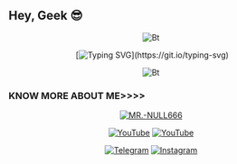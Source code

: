 ## Hey, Geek 😎
<p align="center"><img src="https://user-images.githubusercontent.com/76559435/120278129-84b04f80-c2d2-11eb-9a3c-a0f347cb32e0.gif" alt="Bt">

<div align="center" width="50">                    

&nbsp;[![Typing SVG](https://readme-typing-svg.herokuapp.com?color=41F70D&size=26&center=true&multiline=true&lines=Hii%2C%3CANONYMOUS%2F%3E++%3CARMY%2F%3E!)](https://git.io/typing-svg)
</div>
  
<p align="center"><img src="https://user-images.githubusercontent.com/49580304/110318584-81067880-7fc2-11eb-8391-152d308e7f2b.gif" alt="Bt">
  
### KNOW MORE ABOUT ME>>>>
<p align="center"><a href="https://github.com/CODEX.666"><img title="MR.-NULL666" src="https://github-readme-stats.vercel.app/api?username=MR-NULL666&show_icons=true&include_all_commits=true&theme=chartreuse-dark&cache_seconds=3200"></a>
</p>

<p align="center">
<a href="https://github.com/MR-NULL666"><img title="YouTube" src="https://img.shields.io/badge/MR.-NULL666-brightgreen?style=for-the-badge&logo=github"></a>
<a href="https://youtube.com/channel/UCG4Lop1oQ9dsJ0XsO2NxHYA"><img title="YouTube" src="https://img.shields.io/badge/YouTube-MR.NULL666-red?style=for-the-badge&logo=Youtube"></a>
</p>

<p align="center">
<a href="https://t.me/codex_666"><img title="Telegram" src="https://img.shields.io/badge/Telegram-black?style=for-the-badge&logo=Telegram"></a>
<a href="CODEX"><img title="Instagram" src="https://img.shields.io/badge/INSTAGRAM-black?style=for-the-badge&logo=instagram"></a>
<p align="center">
